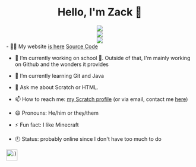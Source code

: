 <div align="center">
<h1 align="center">Hello, I'm Zack 👋</h1>  
<img src = "https://github-readme-stats.vercel.app/api?username=NotDiamondZ&theme=tokyonight"> <br> <img src="https://github-readme-stats.vercel.app/api/top-langs/?username=xitzdiamondx&theme=radical"><br>
<img src="https://visitor-badge-reloaded.herokuapp.com/badge?page_id=NotDiamondZ.visitor.badge.reloaded&color=ff5959&style=for-the-badge&logo=github"></a>
</div>
- 👨‍💻 My website <a href="https://xitzdiamondx.github.io" target="_blank">is here</a> <a href="https://github.com/xItzDiamondx/xItzDiamondx.github.io" alt="Source Code">Source Code</a>  

- 🔭 I’m currently working on school 🙁. Outside of that, I'm mainly working on Github and the wonders it provides  

- 🌱 I’m currently learning Git and Java  

- 💬 Ask me about Scratch or HTML.  

- 📫 How to reach me: <a href="https://scratch.mit.edu/users/NotDiamondZ">my Scratch profile</a> (or via email, contact me <a href="mailto:notdiamondz@pm.me">here</a>)  

- 😄 Pronouns: He/him or they/them

- ⚡ Fun fact: I like Minecraft  

- 🕘 Status: probably online since I don't have too much to do
<img src="https://raw.githubusercontent.com/gosoccerboy5/gosoccerboy5.github.io/3deab9880fec886abe2e55fcdb43bee838820ea4/resources/cat-head.svg" alt=":)" width="30" title = "meow"/>
